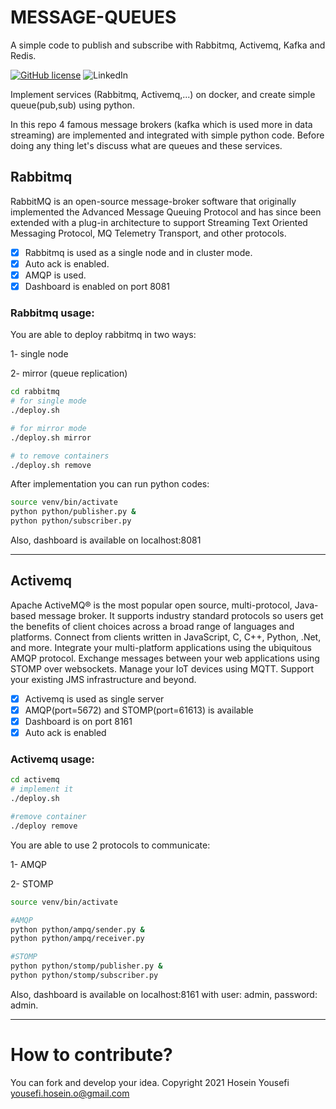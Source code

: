 # MESSAGE-QUEUES
A simple code to publish and subscribe with Rabbitmq, Activemq, Kafka and Redis.

[![GitHub license](https://img.shields.io/github/license/hosein-yousefii/message-queues)](https://github.com/hosein-yousefii/message-queues/blob/master/LICENSE)
![LinkedIn](https://shields.io/badge/style-hoseinyousefi-black?logo=linkedin&label=LinkedIn&link=https://www.linkedin.com/in/hoseinyousefi)


Implement services (Rabbitmq, Activemq,...) on docker, and create simple queue(pub,sub) using python.

In this repo 4 famous message brokers (kafka which is used more in data streaming) are implemented and integrated with simple python code. Before doing any thing let's discuss what are queues and these services.

## Rabbitmq

RabbitMQ is an open-source message-broker software that originally implemented the Advanced Message Queuing Protocol and has since been extended with a plug-in architecture to support Streaming Text Oriented Messaging Protocol, MQ Telemetry Transport, and other protocols.

- [X] Rabbitmq is used as a single node and in cluster mode.
- [X] Auto ack is enabled.
- [X] AMQP is used.
- [X] Dashboard is enabled on port 8081

### Rabbitmq usage:

You are able to deploy rabbitmq in two ways:

1- single node

2- mirror (queue replication)

```bash
cd rabbitmq
# for single mode
./deploy.sh

# for mirror mode
./deploy.sh mirror

# to remove containers
./deploy.sh remove
```

After implementation you can run python codes:

```bash
source venv/bin/activate
python python/publisher.py &
python python/subscriber.py
```

Also, dashboard is available on localhost:8081

________________________________________________

## Activemq

Apache ActiveMQ® is the most popular open source, multi-protocol, Java-based message broker. It supports industry standard protocols so users get the benefits of client choices across a broad range of languages and platforms. Connect from clients written in JavaScript, C, C++, Python, .Net, and more. Integrate your multi-platform applications using the ubiquitous AMQP protocol. Exchange messages between your web applications using STOMP over websockets. Manage your IoT devices using MQTT. Support your existing JMS infrastructure and beyond.

- [X] Activemq is used as single server
- [X] AMQP(port=5672) and STOMP(port=61613) is available
- [X] Dashboard is on port 8161
- [X] Auto ack is enabled

### Activemq usage:

```bash
cd activemq
# implement it
./deploy.sh

#remove container
./deploy remove
```

You are able to use 2 protocols to communicate:

1- AMQP

2- STOMP

```bash
source venv/bin/activate

#AMQP
python python/ampq/sender.py &
python python/ampq/receiver.py

#STOMP
python python/stomp/publisher.py &
python python/stomp/subscriber.py
```

Also, dashboard is available on localhost:8161 with user: admin, password: admin.

__________________________________________________

# How to contribute?

You can fork and develop your idea.
Copyright 2021 Hosein Yousefi <yousefi.hosein.o@gmail.com>






